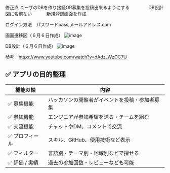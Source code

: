 修正点 ユーザのDBを作り接続OR募集を投稿出来るようにする
　　　　DB設計図に名前ない
  　　　新規登録画面を作成



ログイン方法　パスワードpass,メールアドレス.com



画面遷移図（６月６日作成）
![image](https://github.com/user-attachments/assets/c544eaf3-e051-4d69-a689-4deeb081cfbe)


DB設計（６月６日作成）
![image](https://github.com/user-attachments/assets/15e983ca-abe2-4ae2-9aff-981c31d870d7)



参考　https://www.youtube.com/watch?v=dAdz_WzOC7U

## ✅ アプリの目的整理

| 機能の軸         | 内容                                                                 |
|------------------|----------------------------------------------------------------------|
| ✅ 募集機能       | ハッカソンの開催者がイベントを投稿・参加者募集                      |
| ✅ 参加機能       | エンジニアが参加希望を送る・チームを組む                            |
| ✅ 交流機能       | チャットやDM、コメントで交流                                         |
| ✅ プロフィール   | スキル、GitHub、使用技術など表示                                     |
| ✅ フィルター     | 言語別・テーマ別・地域別などで探せる                                 |
| ✅ 評価 / 実績    | 過去の参加回数・レビューなども可能                                   |
